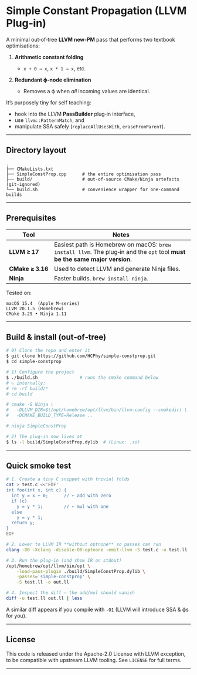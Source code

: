 # Simple Constant Propagation (LLVM Plug‑in)

A minimal out‑of‑tree **LLVM new‑PM** pass that performs two textbook optimisations:

1. **Arithmetic constant folding**

   * `x + 0 → x`, `x * 1 → x`, etc.
2. **Redundant ϕ‑node elimination**

   * Removes a ϕ when *all* incoming values are identical.

It’s purposely tiny for self teaching:

* hook into the LLVM **PassBuilder** plug‑in interface,
* use `llvm::PatternMatch`, and
* manipulate SSA safely (`replaceAllUsesWith`, `eraseFromParent`).

---

## Directory layout

```text
.
├── CMakeLists.txt          
├── SimpleConstProp.cpp      # the entire optimisation pass
├── build/                   # out‑of‑source CMake/Ninja artefacts (git‑ignored)
└── build.sh                 # convenience wrapper for one‑command builds
```

---

## Prerequisites

| Tool             | Notes                                                                                                                      |
| ---------------- | -------------------------------------------------------------------------------------------------------------------------- |
| **LLVM ≥ 17**    | Easiest path is Homebrew on macOS: `brew install llvm`. The plug‑in and the `opt` tool **must be the same major version**. |
| **CMake ≥ 3.16** | Used to detect LLVM and generate Ninja files.                                                                              |
| **Ninja**        | Faster builds. `brew install ninja`.                                                                                       |

Tested on:

```
macOS 15.4  (Apple M‑series)
LLVM 20.1.5 (Homebrew)
CMake 3.29 • Ninja 1.11
```

---

## Build & install (out‑of‑tree)

```bash
# 0) Clone the repo and enter it
$ git clone https://github.com/HCPhy/simple‑constprop.git
$ cd simple‑constprop

# 1) Configure the project
$ ./build.sh                # runs the cmake command below
# ↳ internally:
# rm -rf build/*
# cd build

# cmake -G Ninja \
#   -DLLVM_DIR=$(/opt/homebrew/opt/llvm/bin/llvm-config --cmakedir) \
#   -DCMAKE_BUILD_TYPE=Release ..

# ninja SimpleConstProp       

# 2) The plug‑in now lives at
$ ls -l build/SimpleConstProp.dylib  # (Linux: .so)
```

---

## Quick smoke test

```bash
# 1. Create a tiny C snippet with trivial folds
cat > test.c <<'EOF'
int foo(int x, int c) {
  int y = x + 0;      // ← add with zero
  if (c)
    y = y * 1;        // ← mul with one
  else
    y = y * 1;
  return y;
}
EOF

# 2. Lower to LLVM IR **without optnone** so passes can run
clang -O0 -Xclang -disable-O0-optnone -emit-llvm -S test.c -o test.ll

# 3. Run the plug‑in (and show IR on stdout)
/opt/homebrew/opt/llvm/bin/opt \
    -load-pass-plugin ./build/SimpleConstProp.dylib \
    -passes='simple-constprop' \
    -S test.ll -o out.ll

# 4. Inspect the diff – the add/mul should vanish
diff -u test.ll out.ll | less
```

A similar diff appears if you compile with `-O1` (LLVM will introduce SSA & ϕs for you).


---

## License

This code is released under the Apache‑2.0 License with LLVM exception, to be compatible with upstream LLVM tooling.  See `LICENSE` for full terms.

---
